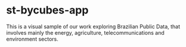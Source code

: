 # st-bycubes-app
This is a visual sample of our work exploring Brazilian Public Data, that involves mainly the energy, agriculture, telecommunications and environment sectors.
